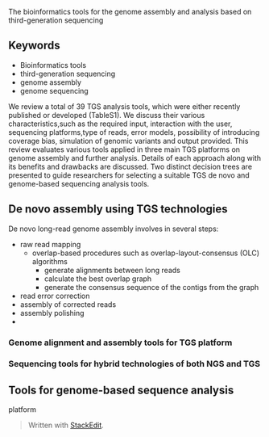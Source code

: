 The bioinformatics tools for the genome assembly and
analysis based on third-generation sequencing

## Keywords
- Bioinformatics tools
- third-generation sequencing
- genome assembly
- genome sequencing

We review a total of 39 TGS analysis tools, which were either recently published or developed (TableS1).
We discuss their various characteristics,such as the required input, interaction with the user, sequencing platforms,type of reads, error models, possibility of introducing coverage bias, simulation of genomic variants and output provided.
This review evaluates various tools applied in three main TGS platforms on genome assembly and further analysis.
Details of each approach along with its benefits and drawbacks are discussed. 
Two distinct decision trees are presented to guide researchers for selecting a suitable TGS de novo and genome-based sequencing analysis tools.
## De novo assembly using TGS technologies
De novo long-read genome assembly involves in several steps:
- raw read mapping
	- overlap-based procedures such as overlap-layout-consensus (OLC) algorithms
		- generate alignments between long reads
		- calculate the best overlap graph
		- generate the consensus sequence of the contigs from the graph
- read error correction
- assembly of corrected reads
- assembly polishing
- 
### Genome alignment and assembly tools for TGS platform
### Sequencing tools for hybrid technologies of both NGS and TGS

## Tools for genome-based sequence analysis
platform
> Written with [StackEdit](https://stackedit.io/).
<!--stackedit_data:
eyJoaXN0b3J5IjpbNTY1OTI2MzYyLDE0MjU2Nzg0NTAsNzQzNj
E1OTM0LDIxMjE1NDExMzUsMTMzMDUxNDUzOSw0NTIwMDA2OTks
MjI0MjA1NTM3LDczMDk5ODExNl19
-->